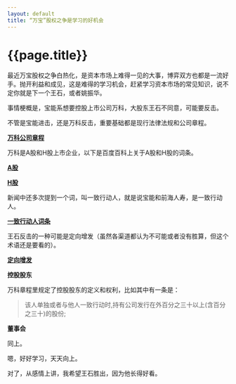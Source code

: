 ```yaml
---
layout: default
title: “万宝”股权之争是学习的好机会
---
```

{{page.title}}
============
最近万宝股权之争白热化，是资本市场上难得一见的大事，博弈双方也都是一流好手。抛开利益和成见，这是难得的学习机会，赶紧学习资本市场的常见知识，说不定你就是下一个王石，或者姚振华。

事情梗概是，宝能系想要控股上市公司万科，大股东王石不同意，可能要反击。

不管是宝能进击，还是万科反击，重要基础都是现行法律法规和公司章程。

**[万科公司章程](http://file.finance.sina.com.cn/211.154.219.97:9494/MRGG/CNSESZ_STOCK/2014/2014-6/2014-06-25/1438004.PDF)**


万科是A股和H股上市企业，以下是百度百科上关于A股和H股的词条。

**[A股](http://baike.baidu.com/view/33.htm)**

**[H股](http://baike.baidu.com/view/11212.htm)**

新闻中还多次提到一个词，叫一致行动人，就是说宝能和前海人寿，是一致行动人。

**[一致行动人词条](http://baike.baidu.com/view/1707386.htm)**

王石反击的一种可能是定向增发（虽然各渠道都认为不可能或者没有胜算，但这个术语还是要看的）。

**[定向增发](http://baike.baidu.com/view/371939.htm)**

**控股股东**

万科章程里规定了控股股东的定义和权利，比如其中有一条是：
> 该人单独或者与他人一致行动时,持有公司发行在外百分之三十以上(含百分之三十)的股份;

**董事会**

同上。

嗯，好好学习，天天向上。

对了，从感情上讲，我希望王石胜出，因为他长得好看。
